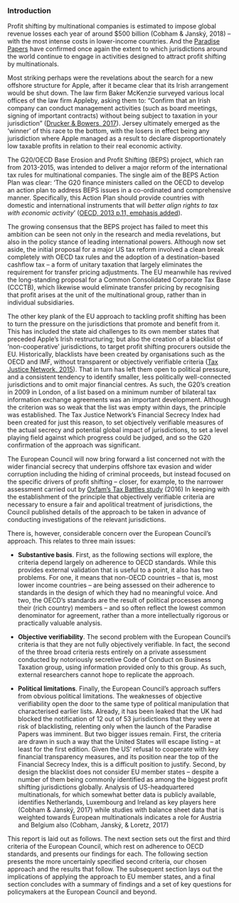 ### Introduction

Profit shifting by multinational companies is estimated to impose global revenue losses each year of around $500 billion (Cobham & Janský, 2018) – with the most intense costs in lower-income countries. And the [Paradise Papers](https://www.icij.org/investigations/paradise-papers/) have confirmed once again the extent to which jurisdictions around the world continue to engage in activities designed to attract profit shifting by multinationals.

Most striking perhaps were the revelations about the search for a new offshore structure for Apple, after it became clear that its Irish arrangement would be shut down. The law firm Baker McKenzie surveyed various local offices of the law firm Appleby, asking them to: “Confirm that an Irish company can conduct management activities (such as board meetings, signing of important contracts) without being subject to taxation in your jurisdiction” ([Drucker & Bowers, 2017](https://www.nytimes.com/2017/11/06/world/apple-taxes-jersey.html)). Jersey ultimately emerged as the ‘winner’ of this race to the bottom, with the losers in effect being any jurisdiction where Apple managed as a result to declare disproportionately low taxable profits in relation to their real economic activity.

The G20/OECD Base Erosion and Profit Shifting (BEPS) project, which ran from 2013-2015, was intended to deliver a major reform of the international tax rules for multinational companies. The single aim of the BEPS Action Plan was clear: ‘The G20 finance ministers called on the OECD to develop an action plan to address BEPS issues in a co-ordinated and comprehensive manner. Specifically, this Action Plan should provide countries with domestic and international instruments that will *better align rights to tax with economic activity*’ ([OECD, 2013 p.11, emphasis added](http://www.oecd-ilibrary.org/taxation/action-plan-on-base-erosion-and-profit-shifting_9789264202719-en)).

The growing consensus that the BEPS project has failed to meet this ambition can be seen not only in the research and media revelations, but also in the policy stance of leading international powers. Although now set aside, the initial proposal for a major US tax reform involved a clean break completely with OECD tax rules and the adoption of a destination-based cashflow tax – a form of unitary taxation that largely eliminates the requirement for transfer pricing adjustments. The EU meanwhile has revived the long-standing proposal for a Common Consolidated Corporate Tax Base (CCCTB), which likewise would eliminate transfer pricing by recognising that profit arises at the unit of the multinational group, rather than in individual subsidiaries.

The other key plank of the EU approach to tackling profit shifting has been to turn the pressure on the jurisdictions that promote and benefit from it. This has included the state aid challenges to its own member states that preceded Apple’s Irish restructuring; but also the creation of a blacklist of ‘non-cooperative’ jurisdictions, to target profit shifting procurers outside the EU.
Historically, blacklists have been created by organisations such as the OECD and IMF, without transparent or objectively verifiable criteria ([Tax Justice Network, 2015](http://www.financialsecrecyindex.com/)). That in turn has left them open to political pressure, and a consistent tendency to identify smaller, less politically well-connected jurisdictions and to omit major financial centres. As such, the G20’s creation in 2009 in London, of a list based on a minimum number of bilateral tax information exchange agreements was an important development. Although the criterion was so weak that the list was empty within days, the principle was established. The Tax Justice Network’s Financial Secrecy Index had been created for just this reason, to set objectively verifiable measures of the actual secrecy and potential global impact of jurisdictions, to set a level playing field against which progress could be judged, and so the G20 confirmation of the approach was significant.

The European Council will now bring forward a list concerned not with the wider financial secrecy that underpins offshore tax evasion and wider corruption including the hiding of criminal proceeds, but instead focused on the specific drivers of profit shifting – closer, for example, to the narrower assessment carried out by [Oxfam’s Tax Battles study](https://www.oxfam.org/en/research/tax-battles-dangerous-global-race-bottom-corporate-tax) (2016) In keeping with the establishment of the principle that objectively verifiable criteria are necessary to ensure a fair and apolitical treatment of jurisdictions, the Council published details of the approach to be taken in advance of conducting investigations of the relevant jurisdictions.

There is, however, considerable concern over the European Council’s approach. This relates to three main issues:

* **Substantive basis**.
First, as the following sections will explore, the criteria depend largely on adherence to OECD standards. While this provides external validation that is useful to a point, it also has two problems. For one, it means that non-OECD countries – that is, most lower income countries – are being assessed on their adherence to standards in the design of which they had no meaningful voice. And two, the OECD’s standards are the result of political processes among their (rich country) members – and so often reflect the lowest common denominator for agreement, rather than a more intellectually rigorous or practically valuable analysis.

*	**Objective verifiability**.
The second problem with the European Council’s criteria is that they are not fully objectively verifiable. In fact, the second of the three broad criteria rests entirely on a private assessment conducted by notoriously secretive Code of Conduct on Business Taxation group, using information provided only to this group. As such, external researchers cannot hope to replicate the approach.

* **Political limitations**.
Finally, the European Council’s approach suffers from obvious political limitations. The weaknesses of objective verifiability open the door to the same type of political manipulation that characterised earlier lists. Already, it has been leaked that the UK had blocked the notification of 12 out of 53 jurisdictions that they were at risk of blacklisting, relenting only when the launch of the Paradise Papers was imminent. But two bigger issues remain. First, the criteria are drawn in such a way that the United States will escape listing – at least for the first edition. Given the US’ refusal to cooperate with key financial transparency measures, and its position near the top of the Financial Secrecy Index, this is a difficult position to justify. Second, by design the blacklist does not consider EU member states – despite a number of them being commonly identified as among the biggest profit shifting jurisdictions globally. Analysis of US-headquartered multinationals, for which somewhat better data is publicly available, identifies Netherlands, Luxembourg and Ireland as key players here (Cobham & Janský, 2017) while studies with balance sheet data that is weighted towards European multinationals indicates a role for Austria and Belgium also (Cobham, Janský, & Loretz, 2017)

This report is laid out as follows. The next section sets out the first and third criteria of the European Council, which rest on adherence to OECD standards, and presents our findings for each. The following section presents the more uncertainly specified second criteria, our chosen approach and the results that follow. The subsequent section lays out the implications of applying the approach to EU member states, and a final section concludes with a summary of findings and a set of key questions for policymakers at the European Council and beyond.
